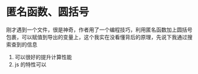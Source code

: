 # 匿名函数、圆括号

刚才遇到一个文件，很是神奇，作者用了一个编程技巧，利用匿名函数加上圆括号包裹，可以赋值到导出的变量上，这个我实在没看懂背后的原理，先说下我通过搜索查到的信息

1. 可以很好的提升计算性能
2. js 的特性可以
